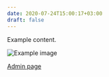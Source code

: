 ```yaml
---
date: 2020-07-24T15:00:17+03:00
draft: false
---
```


Example content.

![Example image](/images/example.png)

[Admin page](/admin/)
